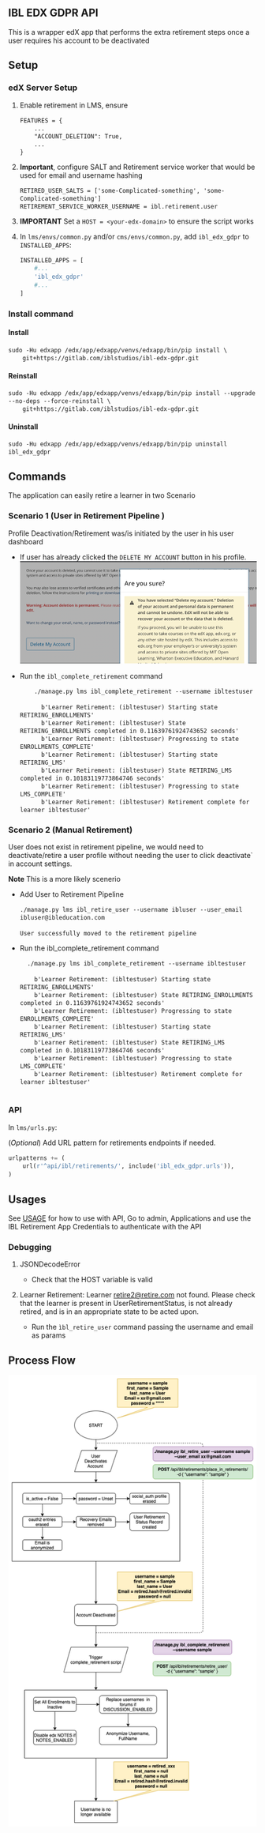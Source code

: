 ## IBL EDX GDPR API
This is a wrapper edX app that performs the extra retirement steps once a user requires his account to be deactivated


## Setup
### edX Server Setup
1. Enable retirement in LMS, ensure 
    ```
    FEATURES = {
        ...
        "ACCOUNT_DELETION": True,
        ...
    }
    ```

[comment]: <> (2. Set RETIREMENT_STATES using the ``./manage.py lms ibl_retirement_states`` or via the API 'api/user_api/populate_retirement')

[comment]: <> (```)

[comment]: <> (RETIREMENT_STATES = [)

[comment]: <> (    'PENDING',)

[comment]: <> (    'LOCKING_ACCOUNT',)

[comment]: <> (    'LOCKING_COMPLETE',)

[comment]: <> (    # Use these states only when ENABLE_DISCUSSION_SERVICE is True.)

[comment]: <> (    'RETIRING_FORUMS',)

[comment]: <> (    'FORUMS_COMPLETE',)

[comment]: <> (    'RETIRING_EMAIL_LISTS',)

[comment]: <> (    'EMAIL_LISTS_COMPLETE',)

[comment]: <> (    'RETIRING_ENROLLMENTS',)

[comment]: <> (    'ENROLLMENTS_COMPLETE',)

[comment]: <> (    # Use these states only when ENABLE_STUDENT_NOTES is True.)

[comment]: <> (    'RETIRING_NOTES',)

[comment]: <> (    'NOTES_COMPLETE',)

[comment]: <> (    'RETIRING_LMS',)

[comment]: <> (    'LMS_COMPLETE',)

[comment]: <> (    'ERRORED',)

[comment]: <> (    'ABORTED',)

[comment]: <> (    'COMPLETE',)

[comment]: <> (])

[comment]: <> (```)

2. **Important**, configure SALT and Retirement service worker that would be used for email and username hashing
    ```
    RETIRED_USER_SALTS = ['some-Complicated-something', 'some-Complicated-something']
    RETIREMENT_SERVICE_WORKER_USERNAME = ibl.retirement.user
    ```

3. **IMPORTANT** Set a ``HOST = <your-edx-domain>``  to ensure the script works

4. In `lms/envs/common.py` and/or `cms/envs/common.py`, add `ibl_edx_gdpr` to `INSTALLED_APPS`:
    
    ```python
    INSTALLED_APPS = [
        #...
        'ibl_edx_gdpr'
        #...
    ]
    ```

### Install command
#### Install
```shell
sudo -Hu edxapp /edx/app/edxapp/venvs/edxapp/bin/pip install \
    git+https://gitlab.com/iblstudios/ibl-edx-gdpr.git
```

#### Reinstall
```shell
sudo -Hu edxapp /edx/app/edxapp/venvs/edxapp/bin/pip install --upgrade --no-deps --force-reinstall \
    git+https://gitlab.com/iblstudios/ibl-edx-gdpr.git
```

#### Uninstall
```shell
sudo -Hu edxapp /edx/app/edxapp/venvs/edxapp/bin/pip uninstall ibl_edx_gdpr
```



## Commands
The application can easily retire a learner in two Scenario

### Scenario 1 (User in Retirement Pipeline )

Profile Deactivation/Retirement was/is initiated by the user in his user dashboard
   
* If user has already clicked the ``DELETE MY ACCOUNT`` button in his profile.
   ![img.png](img.png)


* Run the `ibl_complete_retirement` command
  
  ```
      ./manage.py lms ibl_complete_retirement --username ibltestuser
  
        b'Learner Retirement: (ibltestuser) Starting state RETIRING_ENROLLMENTS'
        b'Learner Retirement: (ibltestuser) State RETIRING_ENROLLMENTS completed in 0.11639761924743652 seconds'
        b'Learner Retirement: (ibltestuser) Progressing to state ENROLLMENTS_COMPLETE'
        b'Learner Retirement: (ibltestuser) Starting state RETIRING_LMS'
        b'Learner Retirement: (ibltestuser) State RETIRING_LMS completed in 0.10183119773864746 seconds'
        b'Learner Retirement: (ibltestuser) Progressing to state LMS_COMPLETE'
        b'Learner Retirement: (ibltestuser) Retirement complete for learner ibltestuser' 
    ```

### Scenario 2 (Manual Retirement)
User does not exist in retirement pipeline, we would need to deactivate/retire a user profile without needing the user to click deactivate` in account settings.

**Note** This is a more likely scenerio
* Add User to Retirement Pipeline
   ```ssh
   ./manage.py lms ibl_retire_user --username ibluser --user_email ibluser@ibleducation.com
   
   User successfully moved to the retirement pipeline
   ```
* Run the ibl_complete_retirement command
    ```ssh
      ./manage.py lms ibl_complete_retirement --username ibltestuser
  
        b'Learner Retirement: (ibltestuser) Starting state RETIRING_ENROLLMENTS'
        b'Learner Retirement: (ibltestuser) State RETIRING_ENROLLMENTS completed in 0.11639761924743652 seconds'
        b'Learner Retirement: (ibltestuser) Progressing to state ENROLLMENTS_COMPLETE'
        b'Learner Retirement: (ibltestuser) Starting state RETIRING_LMS'
        b'Learner Retirement: (ibltestuser) State RETIRING_LMS completed in 0.10183119773864746 seconds'
        b'Learner Retirement: (ibltestuser) Progressing to state LMS_COMPLETE'
        b'Learner Retirement: (ibltestuser) Retirement complete for learner ibltestuser'
      
    ```

### API
In `lms/urls.py`:

(_Optional_) Add URL pattern for retirements endpoints if needed.

```python
urlpatterns += (
    url(r'^api/ibl/retirements/', include('ibl_edx_gdpr.urls')),
)
```
## Usages 

See [USAGE](USAGE.md) for how to use with API, Go to admin, Applications and use the IBL Retirement App Credentials to 
authenticate with the API

### Debugging
1. JSONDecodeError
    * Check that the HOST variable is valid
    
2. Learner Retirement: Learner retire2@retire.com not found. Please check that the learner is present in UserRetirementStatus, is not already retired, and is in an appropriate state to be acted upon.
    * Run the `ìbl_retire_user` command passing the username and email as params


## Process Flow
![img_1.png](img_1.png)